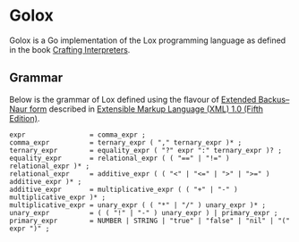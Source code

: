 # Golox

Golox is a Go implementation of the Lox programming language as defined in the book [Crafting
Interpreters](https://craftinginterpreters.com/).

## Grammar

Below is the grammar of Lox defined using the flavour of [Extended Backus–Naur
form](https://en.wikipedia.org/wiki/Extended_Backus%E2%80%93Naur_form) described in [Extensible
Markup Language (XML) 1.0 (Fifth Edition)](https://www.w3.org/TR/xml/#sec-notation).

```ebnf
expr                = comma_expr ;
comma_expr          = ternary_expr ( "," ternary_expr )* ;
ternary_expr        = equality_expr ( "?" expr ":" ternary_expr )? ;
equality_expr       = relational_expr ( ( "==" | "!=" ) relational_expr )* ;
relational_expr     = additive_expr ( ( "<" | "<=" | ">" | ">=" ) additive_expr )* ;
additive_expr       = multiplicative_expr ( ( "+" | "-" ) multiplicative_expr )* ;
multiplicative_expr = unary_expr ( ( "*" | "/" ) unary_expr )* ;
unary_expr          = ( ( "!" | "-" ) unary_expr ) | primary_expr ;
primary_expr        = NUMBER | STRING | "true" | "false" | "nil" | "(" expr ")" ;
```
